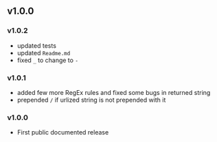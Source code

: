 ## v1.0.0

###  v1.0.2

* updated tests
* updated `Readme.md`
* fixed `_` to change to `-`

###  v1.0.1

* added few more RegEx rules and fixed some bugs in returned string
* prepended `/` if urlized string is not prepended with it

###  v1.0.0

- First public documented release